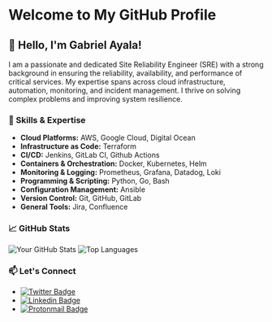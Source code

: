 # Welcome to My GitHub Profile

## 👋 Hello, I'm Gabriel Ayala!

I am a passionate and dedicated Site Reliability Engineer (SRE) with a strong background in ensuring the reliability, availability, and performance of critical services. My expertise spans across cloud infrastructure, automation, monitoring, and incident management. I thrive on solving complex problems and improving system resilience.

### 🔧 Skills & Expertise

- **Cloud Platforms:** AWS, Google Cloud, Digital Ocean
- **Infrastructure as Code:** Terraform
- **CI/CD:** Jenkins, GitLab CI, Github Actions
- **Containers & Orchestration:** Docker, Kubernetes, Helm
- **Monitoring & Logging:** Prometheus, Grafana, Datadog, Loki
- **Programming & Scripting:** Python, Go, Bash
- **Configuration Management:** Ansible
- **Version Control:** Git, GitHub, GitLab
- **General Tools:** Jira, Confluence

### 📈 GitHub Stats

![Your GitHub Stats](https://github-readme-stats.vercel.app/api?locale=en&username=Gabriel-Ayala&theme=radical&show_icons=true&include_all_commits=true%22)
![Top Languages](https://github-readme-stats.vercel.app/api/top-langs?locale=en&username=Gabriel-Ayala&langs_count=5&theme=radical&show_icons=true)

### 📫 Let's Connect

- [![Twitter Badge](https://img.shields.io/badge/-@__Gabriel_Ayala-4000FF?logo=twitter&logoColor=white)](https://twitter.com/__Gabriel_Ayala)
- [![Linkedin Badge](https://img.shields.io/badge/-Gabriel%20Neves%20Ayala-4000FF?logo=Linkedin&logoColor=white)](https://www.linkedin.com/in/gabriel-neves-ayala-04a6711a1/)
- [![Protonmail Badge](https://img.shields.io/badge/ayala_dev@proton.me-4000FF?logo=Protonmail&logoColor=white)](mailto:ayala_dev@proton.me)


